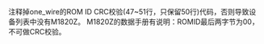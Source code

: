 注释掉one_wire的ROM ID CRC校验(47~51行，只保留50行)代码，否则导致设备列表中没有M1820Z。
M1820Z的数据手册有说明：ROMID最后两字节为00，不可做CRC校验。
